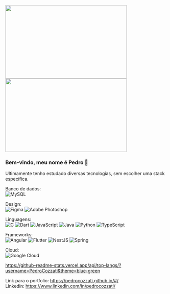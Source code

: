 <p>
<img width='380px' height='230px' src='https://media4.giphy.com/media/xTiTnxpQ3ghPiB2Hp6/giphy.gif?cid=ecf05e47z6xssu0rhtzgll7nxc7pvn3elblrvpnlqiqbyjkj&rid=giphy.gif&ct=g'>
<img width='380px'height='230px' src='https://giffiles.alphacoders.com/209/209661.gif'></p>

### Bem-vindo, meu nome é Pedro 👋

Ultimamente tenho estudado diversas tecnologias, sem escolher uma stack específica. 

Banco de dados:<br>
![MySQL](https://img.shields.io/badge/mysql-%2300f.svg?style=for-the-badge&logo=mysql&logoColor=white)

Design:<br>
![Figma](https://img.shields.io/badge/figma-%23F24E1E.svg?style=for-the-badge&logo=figma&logoColor=white)
![Adobe Photoshop](https://img.shields.io/badge/adobe%20photoshop-%2331A8FF.svg?style=for-the-badge&logo=adobe%20photoshop&logoColor=white)

Linguagens:<br>
![C](https://img.shields.io/badge/c-%2300599C.svg?style=for-the-badge&logo=c&logoColor=white)
![Dart](https://img.shields.io/badge/dart-%230175C2.svg?style=for-the-badge&logo=dart&logoColor=white)
![JavaScript](https://img.shields.io/badge/javascript-%23323330.svg?style=for-the-badge&logo=javascript&logoColor=%23F7DF1E)
![Java](https://img.shields.io/badge/java-%23ED8B00.svg?style=for-the-badge&logo=openjdk&logoColor=white)
![Python](https://img.shields.io/badge/python-3670A0?style=for-the-badge&logo=python&logoColor=ffdd54)
![TypeScript](https://img.shields.io/badge/typescript-%23007ACC.svg?style=for-the-badge&logo=typescript&logoColor=white)

Frameworks:<br>
![Angular](https://img.shields.io/badge/angular-%23DD0031.svg?style=for-the-badge&logo=angular&logoColor=white)
![Flutter](https://img.shields.io/badge/Flutter-%2302569B.svg?style=for-the-badge&logo=Flutter&logoColor=white)
![NestJS](https://img.shields.io/badge/nestjs-%23E0234E.svg?style=for-the-badge&logo=nestjs&logoColor=white)
![Spring](https://img.shields.io/badge/spring-%236DB33F.svg?style=for-the-badge&logo=spring&logoColor=white)

Cloud:<br>
![Google Cloud](https://img.shields.io/badge/GoogleCloud-%234285F4.svg?style=for-the-badge&logo=google-cloud&logoColor=white)


https://github-readme-stats.vercel.app/api/top-langs/?username=PedroCozzati&theme=blue-green



Link para o portfolio: https://pedrocozzati.github.io/#/ <br>
Linkedin: https://www.linkedin.com/in/pedrocozzati/

  



